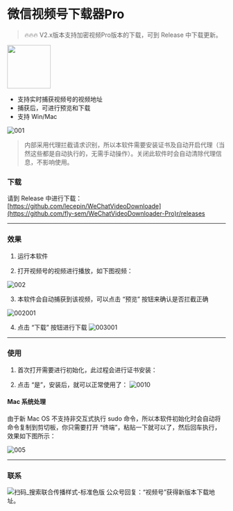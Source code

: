 # 微信视频号下载器Pro

> 🔥🔥🔥 V2.x版本支持加密视频Pro版本的下载，可到 Release 中下载更新。
<img src="https://user-images.githubusercontent.com/11046969/169296046-513b5e3a-a688-4342-9759-eb131ef7e42f.png" width="100" />

- 支持实时捕获视频号的视频地址
- 捕获后，可进行预览和下载
- 支持 Win/Mac



![001](https://github.com/fly-sem/WeChatVideoDownloader-Pro/assets/34882278/90ab1e77-5f11-4d60-af4e-1c99c073382b)



> 内部采用代理拦截请求识别，所以本软件需要安装证书及自动开启代理（当然这些都是自动执行的，无需手动操作）。关闭此软件时会自动清除代理信息，不影响使用。


### 下载

请到 Release 中进行下载：[https://github.com/lecepin/WeChatVideoDownloade](https://github.com/fly-sem/WeChatVideoDownloader-Pro)r/releases

---

### 效果

1. 运行本软件
 
2. 打开视频号的视频进行播放，如下图视频：

![002](https://github.com/fly-sem/WeChatVideoDownloader-Pro/assets/34882278/1f1d9a22-601b-47a5-b1a6-37f2011d3d21)


3. 本软件会自动捕获到该视频，可以点击 “预览” 按钮来确认是否拦截正确


![002001](https://github.com/fly-sem/WeChatVideoDownloader-Pro/assets/34882278/5232e13a-2248-40ee-a499-1abfb3fe02d2)



4. 点击 “下载” 按钮进行下载
![003001](https://github.com/fly-sem/WeChatVideoDownloader-Pro/assets/34882278/5faea119-ec55-4140-aeaa-045caf0fa321)



---
### 使用

1. 首次打开需要进行初始化，此过程会进行证书安装：



2. 点击 “是”，安装后，就可以正常使用了：
![0010](https://github.com/fly-sem/WeChatVideoDownloader-Pro/assets/34882278/042afed3-6714-4365-a225-48b4144b2d4e)




#### Mac 系统处理

由于新 Mac OS 不支持非交互式执行 sudo 命令，所以本软件初始化时会自动将命令复制到剪切板，你只需要打开 “终端”，粘贴一下就可以了，然后回车执行，效果如下图所示：


![005](https://github.com/fly-sem/WeChatVideoDownloader-Pro/assets/34882278/9753bf82-5e18-4f33-a7b6-a72eb06b07b6)

---
### 联系


![扫码_搜索联合传播样式-标准色版](https://github.com/fly-sem/WeChatVideoDownloader-Pro/assets/34882278/ba14748a-2aa6-4cfc-a975-21ce1e690ed5)
公众号回复：“视频号”获得新版本下载地址。
